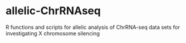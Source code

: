 # allelic-ChrRNAseq
R functions and scripts for allelic analysis of ChrRNA-seq data sets for investigating X chromosome silencing
